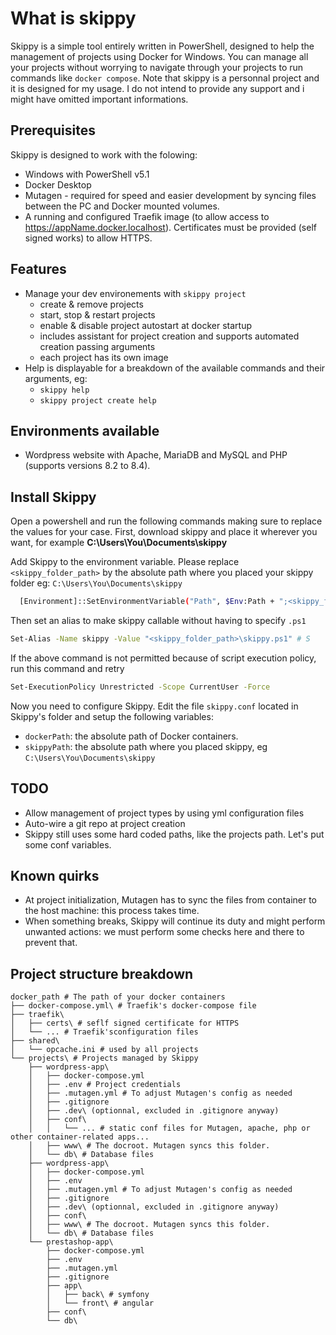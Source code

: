 # What is skippy
Skippy is a simple tool entirely written in PowerShell, designed to help the management of projects using Docker for Windows. You can manage all your projects without worrying to navigate through your projects to run commands like `docker compose`.
Note that skippy is a personnal project and it is designed for my usage. I do not intend to provide any support and i might have omitted important informations.

## Prerequisites
Skippy is designed to work with the folowing:
- Windows with PowerShell v5.1
- Docker Desktop
- Mutagen - required for speed and easier development by syncing files between the PC and Docker mounted volumes.
- A running and configured Traefik image (to allow access to https://appName.docker.localhost). Certificates must be provided (self signed works) to allow HTTPS.

## Features
- Manage your dev environements with `skippy project`
  - create & remove projects
  - start, stop & restart projects
  - enable & disable project autostart at docker startup
  - includes assistant for project creation and supports automated creation passing arguments
  - each project has its own image
- Help is displayable for a breakdown of the available commands and their arguments, eg:
  - `skippy help`
  - `skippy project create help`

## Environments available
- Wordpress website with Apache, MariaDB and MySQL and PHP (supports versions 8.2 to 8.4).

## Install Skippy
Open a powershell and run the following commands making sure to replace the values for your case.
First, download skippy and place it wherever you want, for example **C:\Users\You\Documents\skippy**

Add Skippy to the environment variable. Please replace `<skippy_folder_path>` by the absolute path where you placed your skippy folder eg: `C:\Users\You\Documents\skippy`
```bash
  [Environment]::SetEnvironmentVariable("Path", $Env:Path + ";<skippy_folder_path>", "User") 
```
Then set an alias to make skippy callable without having to specify `.ps1`
```bash
Set-Alias -Name skippy -Value "<skippy_folder_path>\skippy.ps1" # S
```
If the above command is not permitted because of script execution policy, run this command and retry
```bash
Set-ExecutionPolicy Unrestricted -Scope CurrentUser -Force
```
Now you need to configure Skippy. Edit the file `skippy.conf` located in Skippy's folder and setup the following variables:
- `dockerPath`: the absolute path of Docker containers.
- `skippyPath`: the absolute path where you placed skippy, eg `C:\Users\You\Documents\skippy`

## TODO
- Allow management of project types by using yml configuration files
- Auto-wire a git repo at project creation
- Skippy still uses some hard coded paths, like the projects path. Let's put some conf variables.

## Known quirks
- At project initialization, Mutagen has to sync the files from container to the host machine: this process takes time.
- When something breaks, Skippy will continue its duty and might perform unwanted actions: we must perform some checks here and there to prevent that.

## Project structure breakdown
```
docker_path # The path of your docker containers
├── docker-compose.yml\ # Traefik's docker-compose file
├── traefik\ 
│   ├── certs\ # seflf signed certificate for HTTPS
│   └── ... # Traefik'sconfiguration files
├── shared\
│   └── opcache.ini # used by all projects
└── projects\ # Projects managed by Skippy
    ├── wordpress-app\
    │   ├── docker-compose.yml
    │   ├── .env # Project credentials
    │   ├── .mutagen.yml # To adjust Mutagen's config as needed
    │   ├── .gitignore
    │   ├── .dev\ (optionnal, excluded in .gitignore anyway)
    │   ├── conf\ 
    │   │   └── ... # static conf files for Mutagen, apache, php or other container-related apps...
    │   ├── www\ # The docroot. Mutagen syncs this folder.
    │   └── db\ # Database files
    ├── wordpress-app\
    │   ├── docker-compose.yml
    │   ├── .env
    │   ├── .mutagen.yml # To adjust Mutagen's config as needed
    │   ├── .gitignore
    │   ├── .dev\ (optionnal, excluded in .gitignore anyway)
    │   ├── conf\
    │   ├── www\ # The docroot. Mutagen syncs this folder.
    │   └── db\ # Database files
    └── prestashop-app\
        ├── docker-compose.yml
        ├── .env
        ├── .mutagen.yml
        ├── .gitignore
        ├── app\
        │   ├── back\ # symfony
        │   └── front\ # angular
        ├── conf\
        └── db\
```
